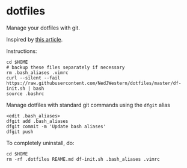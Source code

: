 # dotfiles

Manage your dotfiles with git. 

Inspired by [this article](https://www.atlassian.com/git/tutorials/dotfiles).

Instructions:

    cd $HOME
    # backup these files separately if necessary
    rm .bash_aliases .vimrc
    curl --silent --fail https://raw.githubusercontent.com/NedJWestern/dotfiles/master/df-init.sh | bash
    source .bashrc

Manage dotfiles with standard git commands using the `dfgit` alias

    <edit .bash_aliases>
    dfgit add .bash_aliases
    dfgit commit -m 'Update bash aliases'
    dfgit push

To completely uninstall, do:

    cd $HOME
    rm -rf .dotfiles REAME.md df-init.sh .bash_aliases .vimrc
